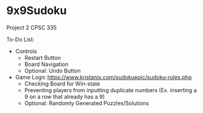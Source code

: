 # 9x9Sudoku
Project 2 CPSC 335

To-Do List:
- Controls
  - Restart Button
  - Board Navigation
  - Optional: Undo Button
- Game Logic https://www.kristanix.com/sudokuepic/sudoku-rules.php
  - Checking Board for Win-state
  - Preventing players from inputting duplicate numbers (Ex. inserting a 9 on a row that already has a 9)
  - Optional: Randomly Generated Puzzles/Solutions
